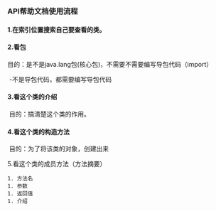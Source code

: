 ### API帮助文档使用流程

#### 1.在索引位置搜索自己要查看的类。

#### 2.看包

  目的：是不是java.lang包(核心包)，不需要不需要编写导包代码（import）

​                                                             -不是导包代码，都需要编写导包代码

#### 3.看这个类的介绍

​              目的：搞清楚这个类的作用。

#### 4.看这个类的构造方法

​                      目的：为了将该类的对象，创建出来

5.看这个类的成员方法（方法摘要）

    1. 方法名
    1. 参数
    1. 返回值
    1. 介绍